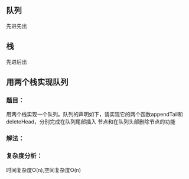 ## 队列
先进先出
## 栈
先进后出

## 用两个栈实现队列
### 题目：
用两个栈实现一个队列。队列的声明如下，请实现它的两个函数appendTail和deleteHead，分别完成在队列尾部插入
节点和在队列头部删除节点的功能
### 解法：

### 复杂度分析：
时间复杂度O(n),空间复杂度O(n)